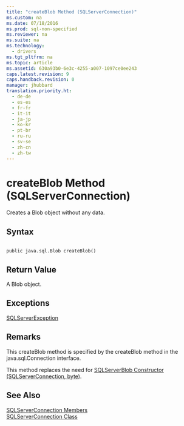```yaml
---
title: "createBlob Method (SQLServerConnection)"
ms.custom: na
ms.date: 07/18/2016
ms.prod: sql-non-specified
ms.reviewer: na
ms.suite: na
ms.technology: 
  - drivers
ms.tgt_pltfrm: na
ms.topic: article
ms.assetid: 630a93b0-6e3c-4255-a007-1097ce0ee243
caps.latest.revision: 9
caps.handback.revision: 0
manager: jhubbard
translation.priority.ht: 
  - de-de
  - es-es
  - fr-fr
  - it-it
  - ja-jp
  - ko-kr
  - pt-br
  - ru-ru
  - sv-se
  - zh-cn
  - zh-tw
---
```

# createBlob Method (SQLServerConnection)
  Creates a Blob object without any data.  
  
## Syntax  
  
```  
  
public java.sql.Blob createBlob()  
```  
  
## Return Value  
 A Blob object.  
  
## Exceptions  
 [SQLServerException](../content/SQLServerException-Class.md)  
  
## Remarks  
 This createBlob method is specified by the createBlob method in the java.sql.Connection interface.  
  
 This method replaces the need for [SQLServerBlob Constructor &#40;SQLServerConnection, byte&#41;](../content/SQLServerBlob-Constructor--SQLServerConnection--byte-.md).  
  
## See Also  
 [SQLServerConnection Members](../content/SQLServerConnection-Members.md)   
 [SQLServerConnection Class](../content/SQLServerConnection-Class.md)  
  
  